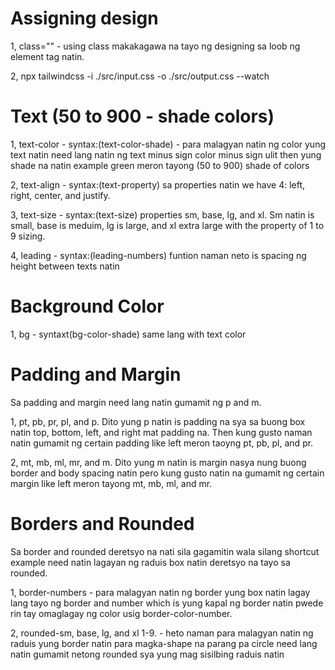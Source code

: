 # Assigning design
1, class="" - using class makakagawa na tayo ng designing sa loob ng element tag natin.

2, npx tailwindcss -i ./src/input.css -o ./src/output.css --watch

# Text (50 to 900 - shade colors)
1, text-color - syntax:(text-color-shade) - para malagyan natin ng color yung text natin need lang natin ng text minus sign color minus sign ulit then yung shade na natin example green meron tayong (50 to 900) shade of colors

2, text-align - syntax:(text-property) sa properties natin we have 4: left, right, center, and justify.

3, text-size - syntax:(text-size) properties 
sm, base, lg, and xl. Sm natin is small, base is meduim, lg is large, and xl extra large with the property of 1 to 9 sizing.

4, leading - syntax:(leading-numbers) funtion naman neto is spacing ng height between texts natin

# Background Color
1, bg - syntaxt(bg-color-shade) same lang with text color 

# Padding and Margin
Sa padding and margin need lang natin gumamit ng p and m.

1, pt, pb, pr, pl, and p. Dito yung p natin is padding na sya sa buong box natin top, bottom, left, and right mat padding na. Then kung gusto naman natin gumamit ng certain padding like left meron taoyng pt, pb, pl, and pr.

2, mt, mb, ml, mr, and m. Dito yung m natin is margin nasya nung buong border and body spacing natin pero kung gusto natin na gumamit ng certain margin like left meron tayong mt, mb, ml, and mr.

# Borders and Rounded
Sa border and rounded deretsyo na nati sila gagamitin wala silang shortcut example need natin lagayan ng raduis box natin deretsyo na tayo sa rounded.

1, border-numbers - para malagyan natin ng border yung box natin lagay lang tayo ng border and number which is yung kapal ng border natin pwede rin tay omaglagay ng color usig border-color-number.

2, rounded-sm, base, lg, and xl 1-9. - heto naman para malagyan natin ng raduis yung border natin para magka-shape na parang pa circle need lang natin gumamit netong rounded sya yung mag sisilbing raduis natin

# 
